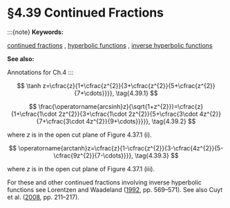 # §4.39 Continued Fractions

:::{note}
**Keywords:**

[continued fractions](http://dlmf.nist.gov/search/search?q=continued%20fractions) , [hyperbolic functions](http://dlmf.nist.gov/search/search?q=hyperbolic%20functions) , [inverse hyperbolic functions](http://dlmf.nist.gov/search/search?q=inverse%20hyperbolic%20functions)

**See also:**

Annotations for Ch.4
:::


<a id="E1"></a>
$$
\tanh z=\cfrac{z}{1+\cfrac{z^{2}}{3+\cfrac{z^{2}}{5+\cfrac{z^{2}}{7+\cdots}}}}, \tag{4.39.1}
$$


<a id="E2"></a>
$$
\frac{\operatorname{arcsinh}z}{\sqrt{1+z^{2}}}=\cfrac{z}{1+\cfrac{1\cdot 2z^{2}}{3+\cfrac{1\cdot 2z^{2}}{5+\cfrac{3\cdot 4z^{2}}{7+\cfrac{3\cdot 4z^{2}}{9+\cdots}}}}}, \tag{4.39.2}
$$

where $z$ is in the open cut plane of Figure 4.37.1 (i).


<a id="E3"></a>
$$
\operatorname{arctanh}z=\cfrac{z}{1-\cfrac{z^{2}}{3-\cfrac{4z^{2}}{5-\cfrac{9z^{2}}{7-\cdots}}}}, \tag{4.39.3}
$$

where $z$ is in the open cut plane of Figure 4.37.1 (iii).

For these and other continued fractions involving inverse hyperbolic functions see Lorentzen and Waadeland ([1992](./bib/L.html#bib1468 "Continued Fractions with Applications"), pp. 569–571). See also Cuyt et al. ([2008](./bib/C.html#bib608 "Handbook of Continued Fractions for Special Functions"), pp. 211–217).
